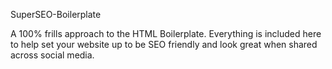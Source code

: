 SuperSEO-Boilerplate

A 100% frills approach to the HTML Boilerplate. 
Everything is included here to help set your website up to be SEO friendly and look great when shared across social media.
